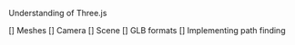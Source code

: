Understanding of Three.js

[] Meshes
[] Camera
[] Scene
[] GLB formats
[] Implementing path finding
